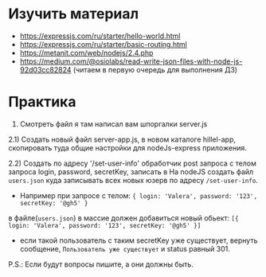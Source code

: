 # Изучить материал
* https://expressjs.com/ru/starter/hello-world.html
* https://expressjs.com/ru/starter/basic-routing.html
* https://metanit.com/web/nodejs/2.4.php
* https://medium.com/@osiolabs/read-write-json-files-with-node-js-92d03cc82824 (читаем в первую очередь для выполнения ДЗ)

# Практика

1) Смотреть файл я там написал вам шпоргалки server.js

2.1) Создать новый файл server-app.js, в новом каталоге hillel-app, скопировать туда общие настройки для nodeJs-express приложения.<br> 

2.2) Создать по адресу '/set-user-info' обработчик post запроса с телом запроса login, password, secretKey, записать в 
На nodeJS создать файл `users.json` куда записывать всех новых юзерв по адресу `/set-user-info`.

* Например при запросе c телом:
`{
    login: 'Valera',
    password: '123',
    secretKey: '@gh5'
}`

в файле(`users.json`) в массие должен добавиться новый обьект:
`[{
    login: 'Valera',
    password: '123',
    secretKey: '@gh5'
}]`
*  ecли такой пользователь с таким secretKey уже существует, вернуть сообщение, `Пользователь уже существует` и status равный 301.

P.S.: Если будут вопросы пишите, а они должны быть.
